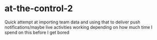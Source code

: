 # at-the-control-2
Quick attempt at importing team data and using that to deliver push notifications/maybe live activities working depending on how much time I spend on this before I get bored

